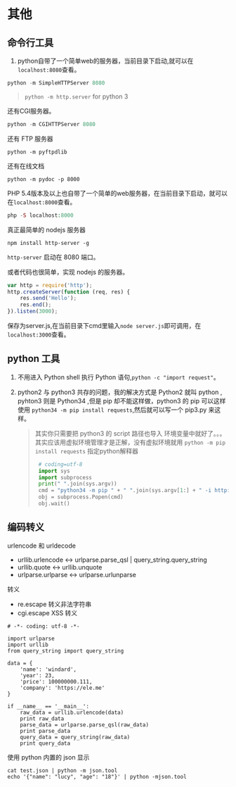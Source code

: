# 其他

## 命令行工具

1. python自带了一个简单web的服务器，当前目录下启动,就可以在`localhost:8080`查看。

```python
python -m SimpleHTTPServer 8080
```

> `python -m http.server` for python 3

还有CGI服务器。

```python
python -m CGIHTTPServer 8080
```

还有 FTP 服务器

```text
python -m pyftpdlib
```

还有在线文档

```text
python -m pydoc -p 8000
```

PHP 5.4版本及以上也自带了一个简单的web服务器，在当前目录下启动，就可以在`localhost:8000`查看。

```php
php -S localhost:8000
```

真正最简单的 nodejs 服务器

```text
npm install http-server -g
```

`http-server` 启动在 8080 端口。

或者代码也很简单，实现 nodejs 的服务器。

```javascript
var http = require('http');
http.createServer(function (req, res) {
    res.send('Hello');
    res.end();
}).listen(3000);
```

保存为server.js,在当前目录下cmd里输入`node server.js`即可调用，在`localhost:3000`查看。

## python 工具

1. 不用进入 Python shell 执行 Python 语句,`python -c "import request"`。
2. python2 与 python3 共存的问题，我的解决方式是 Python2 就叫 python , pyhton3 则是 Python34 ,但是 pip 却不能这样做，python3 的 pip 可以这样使用 `python34 -m pip install requests`,然后就可以写一个 pip3.py 来这样。

   > 其实你只需要把 python3 的 script 路径也导入 环境变量中就好了。。。  
   > 其实应该用虚拟环境管理才是正解，没有虚拟环境就用 `python -m pip install requests` 指定python解释器
   >
   > ```python
   >  # coding=utf-8
   >  import sys
   >  import subprocess
   >  print(" ".join(sys.argv))
   >  cmd = "python34 -m pip " + " ".join(sys.argv[1:] + " -i http://pypi.douban.com/simple --trusted-host pypi.douban.com")
   >  obj = subprocess.Popen(cmd)
   >  obj.wait()
   > ```

## 编码转义

urlencode 和 urldecode

* urllib.urlencode &lt;-&gt; urlparse.parse\_qsl \| query\_string.query\_string
* urllib.quote &lt;-&gt; urllib.unquote
* urlparse.urlparse &lt;-&gt; urlparse.urlunparse

转义

* re.escape 转义非法字符串
* cgi.escape XSS 转义

```text
# -*- coding: utf-8 -*-

import urlparse
import urllib
from query_string import query_string

data = {
    'name': 'windard',
    'year': 23,
    'price': 100000000.111,
    'company': 'https://ele.me'
}

if __name__ == '__main__':
    raw_data = urllib.urlencode(data)
    print raw_data
    parse_data = urlparse.parse_qsl(raw_data)
    print parse_data
    query_data = query_string(raw_data)
    print query_data
```

使用 python 内置的 json 显示

```text
cat test.json | python -m json.tool
echo '{"name": "lucy", "age": "18"}' | python -mjson.tool
```

